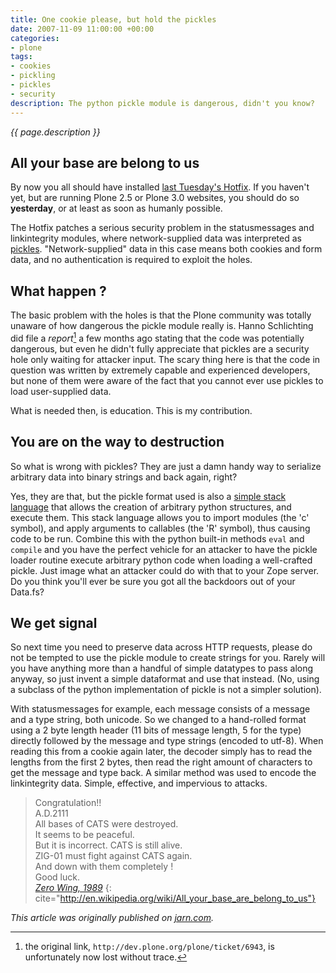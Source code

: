 ```yaml
---
title: One cookie please, but hold the pickles
date: 2007-11-09 11:00:00 +00:00
categories:
- plone
tags:
- cookies
- pickling
- pickles
- security
description: The python pickle module is dangerous, didn't you know?
---
```


*{{ page.description }}*

## All your base are belong to us

By now you all should have installed [last Tuesday's Hotfix](http://web.archive.org/web/20080629190539/http://plone.org/products/plone-hotfix/releases/20071106). If you haven't yet, but are running Plone 2.5 or Plone 3.0 websites, you should do so **yesterday**, or at least as soon as humanly possible.

The Hotfix patches a serious security problem in the statusmessages and linkintegrity modules, where network-supplied data was interpreted as [pickles](http://docs.python.org/lib/module-pickle.html). "Network-supplied" data in this case means both cookies and form data, and no authentication is required to exploit the holes.

## What happen ?

The basic problem with the holes is that the Plone community was totally unaware of how dangerous the pickle module really is. Hanno Schlichting did file a _report_[^1] a few months ago stating that the code was potentially dangerous, but even he didn't fully appreciate that pickles are a security hole only waiting for attacker input. The scary thing here is that the code in question was written by extremely capable and experienced developers, but none of them were aware of the fact that you cannot ever use pickles to load user-supplied data.

What is needed then, is education. This is my contribution.

## You are on the way to destruction

So what is wrong with pickles? They are just a damn handy way to serialize arbitrary data into binary strings and back again, right?

Yes, they are that, but the pickle format used is also a [simple stack language](http://peadrop.com/blog/2007/06/18/pickle-an-interesting-stack-language/) that allows the creation of arbitrary python structures, and execute them. This stack language allows you to import modules (the 'c' symbol), and apply arguments to callables (the 'R' symbol), thus causing code to be run. Combine this with the python built-in methods `eval` and `compile` and you have the perfect vehicle for an attacker to have the pickle loader routine execute arbitrary python code when loading a well-crafted pickle. Just image what an attacker could do with that to your Zope server. Do you think you'll ever be sure you got all the backdoors out of your Data.fs?

## We get signal

So next time you need to preserve data across HTTP requests, please do not be tempted to use the pickle module to create strings for you. Rarely will you have anything more than a handful of simple datatypes to pass along anyway, so just invent a simple dataformat and use that instead. (No, using a subclass of the python implementation of pickle is not a simpler solution).

With statusmessages for example, each message consists of a message and a type string, both unicode. So we changed to a hand-rolled format using a 2 byte length header (11 bits of message length, 5 for the type) directly followed by the message and type strings (encoded to utf-8). When reading this from a cookie again later, the decoder simply has to read the lengths from the first 2 bytes, then read the right amount of characters to get the message and type back. A similar method was used to encode the linkintegrity data. Simple, effective, and impervious to attacks.

> Congratulation!!  
> A.D.2111  
> All bases of CATS were destroyed.  
> It seems to be peaceful.  
> But it is incorrect. CATS is still alive.  
> ZIG-01 must fight against CATS again.  
> And down with them completely !  
> Good luck.  
> <cite>[Zero Wing, 1989](http://en.wikipedia.org/wiki/All_your_base_are_belong_to_us)</cite>
{: cite="http://en.wikipedia.org/wiki/All_your_base_are_belong_to_us"}

*This article was originally published on [jarn.com](http://jarn.com).*

[^1]: the original link, `http://dev.plone.org/plone/ticket/6943`, is unfortunately now lost without trace.